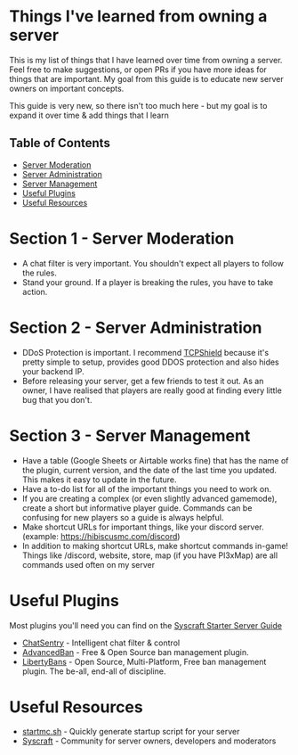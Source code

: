 # Things I've learned from owning a server

This is my list of things that I have learned over time from owning a server. Feel free to make suggestions, or open PRs if you have more ideas for things that are important. My goal from this guide is to educate new server owners on important concepts.

This guide is very new, so there isn't too much here - but my goal is to expand it over time & add things that I learn

## Table of Contents
- [Server Moderation](#Section-1---Server-Moderation)
- [Server Administration](#Section-2---Server-Administration)
- [Server Management](#Section-3---Server-Management)
- [Useful Plugins](#Useful-Plugins)
- [Useful Resources](#Useful-Resources)

# Section 1 - Server Moderation
- A chat filter is very important. You shouldn't expect all players to follow the rules.
- Stand your ground. If a player is breaking the rules, you have to take action. 


# Section 2 - Server Administration
- DDoS Protection is important. I recommend [TCPShield](https://tcpshield.com) because it's pretty simple to setup, provides good DDOS protection and also hides your backend IP.
- Before releasing your server, get a few friends to test it out. As an owner, I have realised that players are really good at finding every little bug that you don't.

# Section 3 - Server Management
- Have a table (Google Sheets or Airtable works fine) that has the name of the plugin, current version, and the date of the last time you updated. This makes it easy to update in the future.
- Have a to-do list for all of the important things you need to work on.
- If you are creating a complex (or even slightly advanced gamemode), create a short but informative player guide. Commands can be confusing for new players so a guide is always helpful.
- Make shortcut URLs for important things, like your discord server. (example: https://hibiscusmc.com/discord)
- In addition to making shortcut URLs, make shortcut commands in-game! Things like /discord, website, store, map (if you have Pl3xMap) are all commands used often on my server

# Useful Plugins
Most plugins you'll need you can find on the [Syscraft Starter Server Guide](https://github.com/syscraft-mc/starter-server)
- [ChatSentry](https://www.spigotmc.org/resources/chatsentry.79616/) - Intelligent chat filter & control
- [AdvancedBan](https://github.com/DevLeoko/AdvancedBan) - Free & Open Source ban management plugin.
- [LibertyBans](https://www.spigotmc.org/resources/libertybans.81063/) - Open Source, Multi-Platform, Free ban management plugin. The be-all, end-all of discipline. 

# Useful Resources

- [startmc.sh](https://startmc.sh) - Quickly generate startup script for your server
- [Syscraft](https://discord.gg/syscraft) - Community for server owners, developers and moderators
